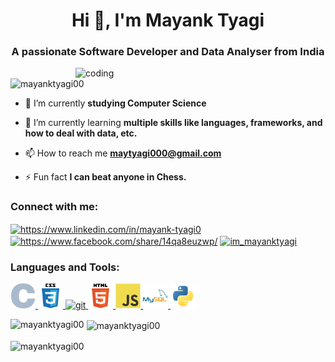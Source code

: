 <h1 align="center">Hi 👋, I'm Mayank Tyagi</h1>
<h3 align="center">A passionate Software Developer and Data Analyser from India</h3>



<img align="right" alt="coding" width="400" src="https://github.com/user-attachments/assets/1b2fa306-7519-4524-8b91-afbd9e97b5f0">


<p align="left"> <img src="https://komarev.com/ghpvc/?username=mayanktyagi00&label=Profile%20views&color=0e75b6&style=flat" alt="mayanktyagi00" /> </p>

- 🔭 I’m currently **studying Computer Science**

- 🌱 I’m currently learning **multiple skills like languages, frameworks, and how to deal with data, etc.**

- 📫 How to reach me **maytyagi000@gmail.com**

- ⚡ Fun fact **I can beat anyone in Chess.**

<h3 align="left">Connect with me:</h3>
<p align="left">
<a href="https://linkedin.com/in/https://www.linkedin.com/in/mayank-tyagi0" target="blank"><img align="center" src="https://raw.githubusercontent.com/rahuldkjain/github-profile-readme-generator/master/src/images/icons/Social/linked-in-alt.svg" alt="https://www.linkedin.com/in/mayank-tyagi0" height="30" width="40" /></a>
<a href="https://fb.com/https://www.facebook.com/share/14qa8euzwp/" target="blank"><img align="center" src="https://raw.githubusercontent.com/rahuldkjain/github-profile-readme-generator/master/src/images/icons/Social/facebook.svg" alt="https://www.facebook.com/share/14qa8euzwp/" height="30" width="40" /></a>
<a href="https://instagram.com/im_mayanktyagi" target="blank"><img align="center" src="https://raw.githubusercontent.com/rahuldkjain/github-profile-readme-generator/master/src/images/icons/Social/instagram.svg" alt="im_mayanktyagi" height="30" width="40" /></a>
</p>

<h3 align="left">Languages and Tools:</h3>
<p align="left"> <a href="https://www.cprogramming.com/" target="_blank" rel="noreferrer"> <img src="https://raw.githubusercontent.com/devicons/devicon/master/icons/c/c-original.svg" alt="c" width="40" height="40"/> </a> <a href="https://www.w3schools.com/css/" target="_blank" rel="noreferrer"> <img src="https://raw.githubusercontent.com/devicons/devicon/master/icons/css3/css3-original-wordmark.svg" alt="css3" width="40" height="40"/> </a> <a href="https://git-scm.com/" target="_blank" rel="noreferrer"> <img src="https://www.vectorlogo.zone/logos/git-scm/git-scm-icon.svg" alt="git" width="40" height="40"/> </a> <a href="https://www.w3.org/html/" target="_blank" rel="noreferrer"> <img src="https://raw.githubusercontent.com/devicons/devicon/master/icons/html5/html5-original-wordmark.svg" alt="html5" width="40" height="40"/> </a> <a href="https://developer.mozilla.org/en-US/docs/Web/JavaScript" target="_blank" rel="noreferrer"> <img src="https://raw.githubusercontent.com/devicons/devicon/master/icons/javascript/javascript-original.svg" alt="javascript" width="40" height="40"/> </a> <a href="https://www.mysql.com/" target="_blank" rel="noreferrer"> <img src="https://raw.githubusercontent.com/devicons/devicon/master/icons/mysql/mysql-original-wordmark.svg" alt="mysql" width="40" height="40"/> </a> <a href="https://www.python.org" target="_blank" rel="noreferrer"> <img src="https://raw.githubusercontent.com/devicons/devicon/master/icons/python/python-original.svg" alt="python" width="40" height="40"/> </a> </p>

<p><img align="left" src="https://github-readme-stats.vercel.app/api/top-langs?username=mayanktyagi00&show_icons=true&locale=en&layout=compact" alt="mayanktyagi00" /></p>

<p>&nbsp;<img align="center" src="https://github-readme-stats.vercel.app/api?username=mayanktyagi00&show_icons=true&locale=en" alt="mayanktyagi00" /></p>

<p><img align="center" src="https://github-readme-streak-stats.herokuapp.com/?user=mayanktyagi00&" alt="mayanktyagi00" /></p>
